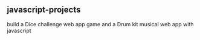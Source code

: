 ## javascript-projects
build a Dice challenge web app game and a Drum kit musical web app with javascript
